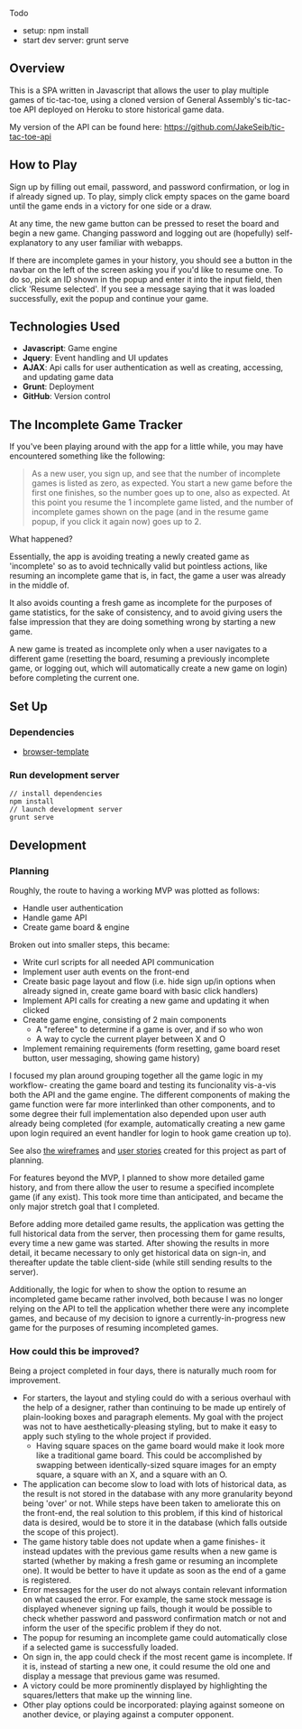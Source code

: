 Todo
- setup: npm install
- start dev server: grunt serve


## Overview

This is a SPA written in Javascript that allows the user to play multiple games of tic-tac-toe, using a cloned version of General Assembly's tic-tac-toe API deployed on Heroku to store historical game data.

My version of the API can be found here: https://github.com/JakeSeib/tic-tac-toe-api

## How to Play

Sign up by filling out email, password, and password confirmation, or log in if already signed up. To play, simply click empty spaces on the game board until the game ends in a victory for one side or a draw.

At any time, the new game button can be pressed to reset the board and begin a new game. Changing password and logging out are (hopefully) self-explanatory to any user familiar with webapps.

If there are incomplete games in your history, you should see a button in the navbar on the left of the screen asking you if you'd like to resume one. To do so, pick an ID shown in the popup and enter it into the input field, then click 'Resume selected'. If you see a message saying that it was loaded successfully, exit the popup and continue your game.

## Technologies Used

- **Javascript**: Game engine
- **Jquery**: Event handling and UI updates
- **AJAX**: Api calls for user authentication as well as creating, accessing, and updating game data
- **Grunt**: Deployment
- **GitHub**: Version control

## The Incomplete Game Tracker

If you've been playing around with the app for a little while, you may have encountered something like the following:

> As a new user, you sign up, and see that the number of incomplete games is listed as zero, as expected. You start a new game before the first one finishes, so the number goes up to one, also as expected. At this point you resume the 1 incomplete game listed, and the number of incomplete games shown on the page (and in the resume game popup, if you click it again now) goes up to 2.

What happened?

Essentially, the app is avoiding treating a newly created game as 'incomplete' so as to avoid technically valid but pointless actions, like resuming an incomplete game that is, in fact, the game a user was already in the middle of.

It also avoids counting a fresh game as incomplete for the purposes of game statistics, for the sake of consistency, and to avoid giving users the false impression that they are doing something wrong by starting a new game.

A new game is treated as incomplete only when a user navigates to a different game (resetting the board, resuming a previously incomplete game, or logging out, which will automatically create a new game on login) before completing the current one.

## Set Up
### Dependencies
-   [browser-template](https://git.generalassemb.ly/ga-wdi-boston/browser-template)

### Run development server
```
// install dependencies
npm install
// launch development server
grunt serve
```

## Development
### Planning

Roughly, the route to having a working MVP was plotted as follows:
- Handle user authentication
- Handle game API
- Create game board & engine

Broken out into smaller steps, this became:
- Write curl scripts for all needed API communication
- Implement user auth events on the front-end
- Create basic page layout and flow (i.e. hide sign up/in options when already signed in, create game board with basic click handlers)
- Implement API calls for creating a new game and updating it when clicked
- Create game engine, consisting of 2 main components
  - A "referee" to determine if a game is over, and if so who won
  - A way to cycle the current player between X and O
- Implement remaining requirements (form resetting, game board reset button, user messaging, showing game history)

I focused my plan around grouping together all the game logic in my workflow- creating the game board and testing its funcionality vis-a-vis both the API and the game engine. The different components of making the game function were far more interlinked than other components, and to some degree their full implementation also depended upon user auth already being completed (for example, automatically creating a new game upon login required an event handler for login to hook game creation up to).

See also [the wireframes](/planning/wireframes.md) and [user stories](/planning/user-stories.md) created for this project as part of planning.

For features beyond the MVP, I planned to show more detailed game history, and from there allow the user to resume a specified incomplete game (if any exist). This took more time than anticipated, and became the only major stretch goal that I completed.

Before adding more detailed game results, the application was getting the full historical data from the server, then processing them for game results, every time a new game was started. After showing the results in more detail, it became necessary to only get historical data on sign-in, and thereafter update the table client-side (while still sending results to the server).

Additionally, the logic for when to show the option to resume an incompleted game became rather involved, both because I was no longer relying on the API to tell the application whether there were any incomplete games, and because of my decision to ignore a currently-in-progress new game for the purposes of resuming incompleted games.

### How could this be improved?

Being a project completed in four days, there is naturally much room for improvement.

- For starters, the layout and styling could do with a serious overhaul with the help of a designer, rather than continuing to be made up entirely of plain-looking boxes and paragraph elements. My goal with the project was not to have aesthetically-pleasing styling, but to make it easy to apply such styling to the whole project if provided.
  - Having square spaces on the game board would make it look more like a traditional game board. This could be accomplished by swapping between identically-sized square images for an empty square, a square with an X, and a square with an O.
- The application can become slow to load with lots of historical data, as the result is not stored in the database with any more granularity beyond being 'over' or not. While steps have been taken to ameliorate this on the front-end, the real solution to this problem, if this kind of historical data is desired, would be to store it in the database (which falls outside the scope of this project).
- The game history table does not update when a game finishes- it instead updates with the previous game results when a new game is started (whether by making a fresh game or resuming an incomplete one). It would be better to have it update as soon as the end of a game is registered.
- Error messages for the user do not always contain relevant information on what caused the error. For example, the same stock message is displayed whenever signing up fails, though it would be possible to check whether password and password confirmation match or not and inform the user of the specific problem if they do not.
- The popup for resuming an incomplete game could automatically close if a selected game is successfully loaded.
- On sign in, the app could check if the most recent game is incomplete. If it is, instead of starting a new one, it could resume the old one and display a message that previous game was resumed.
- A victory could be more prominently displayed by highlighting the squares/letters that make up the winning line.
- Other play options could be incorporated: playing against someone on another device, or playing against a computer opponent.
